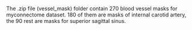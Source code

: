 The .zip file (vessel_mask) folder contain 270 blood vessel masks for myconnectome dataset. 
180 of them are masks of internal carotid artery, the 90 rest are masks for superior sagittal sinus.
